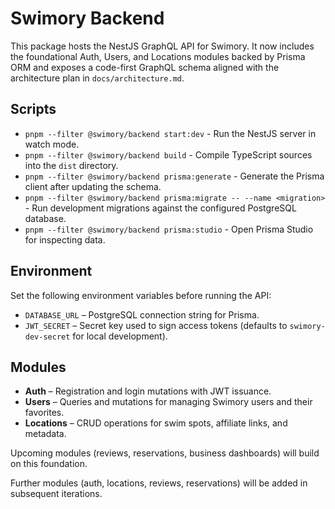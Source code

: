 # Swimory Backend

This package hosts the NestJS GraphQL API for Swimory. It now includes the foundational Auth, Users, and Locations modules backed by Prisma ORM and exposes a code-first GraphQL schema aligned with the architecture plan in `docs/architecture.md`.


## Scripts
- `pnpm --filter @swimory/backend start:dev` - Run the NestJS server in watch mode.
- `pnpm --filter @swimory/backend build` - Compile TypeScript sources into the `dist` directory.
- `pnpm --filter @swimory/backend prisma:generate` - Generate the Prisma client after updating the schema.
- `pnpm --filter @swimory/backend prisma:migrate -- --name <migration>` - Run development migrations against the configured PostgreSQL database.
- `pnpm --filter @swimory/backend prisma:studio` - Open Prisma Studio for inspecting data.

## Environment

Set the following environment variables before running the API:

- `DATABASE_URL` – PostgreSQL connection string for Prisma.
- `JWT_SECRET` – Secret key used to sign access tokens (defaults to `swimory-dev-secret` for local development).

## Modules

- **Auth** – Registration and login mutations with JWT issuance.
- **Users** – Queries and mutations for managing Swimory users and their favorites.
- **Locations** – CRUD operations for swim spots, affiliate links, and metadata.

Upcoming modules (reviews, reservations, business dashboards) will build on this foundation.

Further modules (auth, locations, reviews, reservations) will be added in subsequent iterations.
